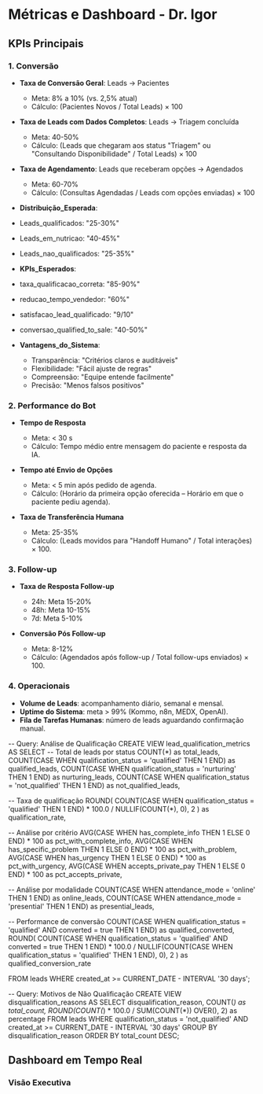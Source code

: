 # Métricas e Dashboard - Dr. Igor

## KPIs Principais

### 1. Conversão
- **Taxa de Conversão Geral**: Leads → Pacientes
  - Meta: 8% a 10% (vs. 2,5% atual)
  - Cálculo: (Pacientes Novos / Total Leads) × 100

- **Taxa de Leads com Dados Completos**: Leads → Triagem concluída
  - Meta: 40-50%
  - Cálculo: (Leads que chegaram aos status "Triagem" ou "Consultando Disponibilidade" / Total Leads) × 100

- **Taxa de Agendamento**: Leads que receberam opções → Agendados
  - Meta: 60-70%
  - Cálculo: (Consultas Agendadas / Leads com opções enviadas) × 100

-  **Distribuição_Esperada**:
  - Leads_qualificados: "25-30%"
  - Leads_em_nutricao: "40-45%"
  - Leads_nao_qualificados: "25-35%"

-   **KPIs_Esperados**:
  - taxa_qualificacao_correta: "85-90%"
  - reducao_tempo_vendedor: "60%"
  - satisfacao_lead_qualificado: "9/10"
  - conversao_qualified_to_sale: "40-50%"

-   **Vantagens_do_Sistema**:
    - Transparência: "Critérios claros e auditáveis"
    - Flexibilidade: "Fácil ajuste de regras"
    - Compreensão: "Equipe entende facilmente"
    - Precisão: "Menos falsos positivos"

### 2. Performance do Bot
- **Tempo de Resposta**
  - Meta: < 30 s
  - Cálculo: Tempo médio entre mensagem do paciente e resposta da IA.

- **Tempo até Envio de Opções**
  - Meta: < 5 min após pedido de agenda.
  - Cálculo: (Horário da primeira opção oferecida – Horário em que o paciente pediu agenda).

- **Taxa de Transferência Humana**
  - Meta: 25-35%
  - Cálculo: (Leads movidos para "Handoff Humano" / Total interações) × 100.

### 3. Follow-up
- **Taxa de Resposta Follow-up**
  - 24h: Meta 15-20%
  - 48h: Meta 10-15%
  - 7d: Meta 5-10%

- **Conversão Pós Follow-up**
  - Meta: 8-12%
  - Cálculo: (Agendados após follow-up / Total follow-ups enviados) × 100.

### 4. Operacionais
- **Volume de Leads**: acompanhamento diário, semanal e mensal.
- **Uptime do Sistema**: meta > 99% (Kommo, n8n, MEDX, OpenAI).
- **Fila de Tarefas Humanas**: número de leads aguardando confirmação manual.

-- Query: Análise de Qualificação
CREATE VIEW lead_qualification_metrics AS
SELECT 
  -- Total de leads por status
  COUNT(*) as total_leads,
  COUNT(CASE WHEN qualification_status = 'qualified' THEN 1 END) as qualified_leads,
  COUNT(CASE WHEN qualification_status = 'nurturing' THEN 1 END) as nurturing_leads,
  COUNT(CASE WHEN qualification_status = 'not_qualified' THEN 1 END) as not_qualified_leads,
  
  -- Taxa de qualificação
  ROUND(
    COUNT(CASE WHEN qualification_status = 'qualified' THEN 1 END) * 100.0 / 
    NULLIF(COUNT(*), 0), 2
  ) as qualification_rate,
  
  -- Análise por critério
  AVG(CASE WHEN has_complete_info THEN 1 ELSE 0 END) * 100 as pct_with_complete_info,
  AVG(CASE WHEN has_specific_problem THEN 1 ELSE 0 END) * 100 as pct_with_problem,
  AVG(CASE WHEN has_urgency THEN 1 ELSE 0 END) * 100 as pct_with_urgency,
  AVG(CASE WHEN accepts_private_pay THEN 1 ELSE 0 END) * 100 as pct_accepts_private,
  
  -- Análise por modalidade
  COUNT(CASE WHEN attendance_mode = 'online' THEN 1 END) as online_leads,
  COUNT(CASE WHEN attendance_mode = 'presential' THEN 1 END) as presential_leads,
  
  -- Performance de conversão
  COUNT(CASE WHEN qualification_status = 'qualified' AND converted = true THEN 1 END) as qualified_converted,
  ROUND(
    COUNT(CASE WHEN qualification_status = 'qualified' AND converted = true THEN 1 END) * 100.0 /
    NULLIF(COUNT(CASE WHEN qualification_status = 'qualified' THEN 1 END), 0), 2
  ) as qualified_conversion_rate

FROM leads
WHERE created_at >= CURRENT_DATE - INTERVAL '30 days';

-- Query: Motivos de Não Qualificação
CREATE VIEW disqualification_reasons AS
SELECT 
  disqualification_reason,
  COUNT(*) as total_count,
  ROUND(COUNT(*) * 100.0 / SUM(COUNT(*)) OVER(), 2) as percentage
FROM leads
WHERE qualification_status = 'not_qualified'
  AND created_at >= CURRENT_DATE - INTERVAL '30 days'
GROUP BY disqualification_reason
ORDER BY total_count DESC;

## Dashboard em Tempo Real

### Visão Executiva